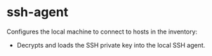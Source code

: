 # ssh-agent

Configures the local machine to connect to hosts in the inventory:

- Decrypts and loads the SSH private key into the local SSH agent.
